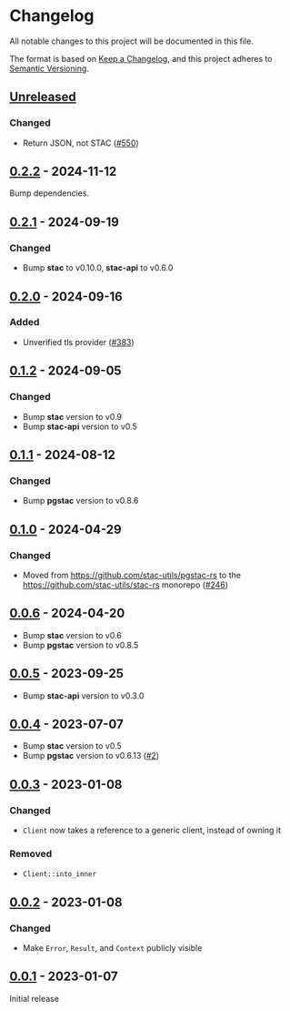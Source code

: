 # Changelog

All notable changes to this project will be documented in this file.

The format is based on [Keep a Changelog](https://keepachangelog.com/en/1.0.0/), and this project adheres to [Semantic Versioning](https://semver.org/spec/v2.0.0.html).

## [Unreleased]

### Changed

- Return JSON, not STAC ([#550](https://github.com/stac-utils/stac-rs/pull/550))

## [0.2.2] - 2024-11-12

Bump dependencies.

## [0.2.1] - 2024-09-19

### Changed

- Bump **stac** to v0.10.0, **stac-api** to v0.6.0

## [0.2.0] - 2024-09-16

### Added

- Unverified tls provider ([#383](https://github.com/stac-utils/stac-rs/pull/383))

## [0.1.2] - 2024-09-05

### Changed

- Bump **stac** version to v0.9
- Bump **stac-api** version to v0.5

## [0.1.1] - 2024-08-12

### Changed

- Bump **pgstac** version to v0.8.6

## [0.1.0] - 2024-04-29

### Changed

- Moved from <https://github.com/stac-utils/pgstac-rs> to the <https://github.com/stac-utils/stac-rs> monorepo ([#246](https://github.com/stac-utils/stac-rs/pull/246))

## [0.0.6] - 2024-04-20

- Bump **stac** version to v0.6
- Bump **pgstac** version to v0.8.5

## [0.0.5] - 2023-09-25

- Bump **stac-api** version to v0.3.0

## [0.0.4] - 2023-07-07

- Bump **stac** version to v0.5
- Bump **pgstac** version to v0.6.13 ([#2](https://github.com/stac-utils/pgstac-rs/pull/2))

## [0.0.3] - 2023-01-08

### Changed

- `Client` now takes a reference to a generic client, instead of owning it

### Removed

- `Client::into_inner`

## [0.0.2] - 2023-01-08

### Changed

- Make `Error`, `Result`, and `Context` publicly visible

## [0.0.1] - 2023-01-07

Initial release

[unreleased]: https://github.com/stac-utils/stac-rs/compare/pgstac-v0.2.2...HEAD
[0.2.2]: https://github.com/stac-utils/stac-rs/compare/pgstac-v0.2.1..pgstac-v0.2.2
[0.2.1]: https://github.com/stac-utils/stac-rs/compare/pgstac-v0.2.0..pgstac-v0.2.1
[0.2.0]: https://github.com/stac-utils/stac-rs/compare/pgstac-v0.1.2..pgstac-v0.2.0
[0.1.2]: https://github.com/stac-utils/stac-rs/compare/pgstac-v0.1.1..pgstac-v0.1.2
[0.1.1]: https://github.com/stac-utils/stac-rs/compare/pgstac-v0.1.0..pgstac-v0.1.1
[0.1.0]: https://github.com/stac-utils/stac-rs/releases/tag/pgstac-v0.1.0
[0.0.6]: https://github.com/stac-utils/pgstac-rs/compare/v0.0.5...v0.0.6
[0.0.5]: https://github.com/stac-utils/pgstac-rs/compare/v0.0.4...v0.0.5
[0.0.4]: https://github.com/stac-utils/pgstac-rs/compare/v0.0.3...v0.0.4
[0.0.3]: https://github.com/stac-utils/pgstac-rs/compare/v0.0.2...v0.0.3
[0.0.2]: https://github.com/stac-utils/pgstac-rs/compare/v0.0.1...v0.0.2
[0.0.1]: https://github.com/stac-utils/pgstac-rs/tree/v0.0.1

<!-- markdownlint-disable-file MD024 -->
